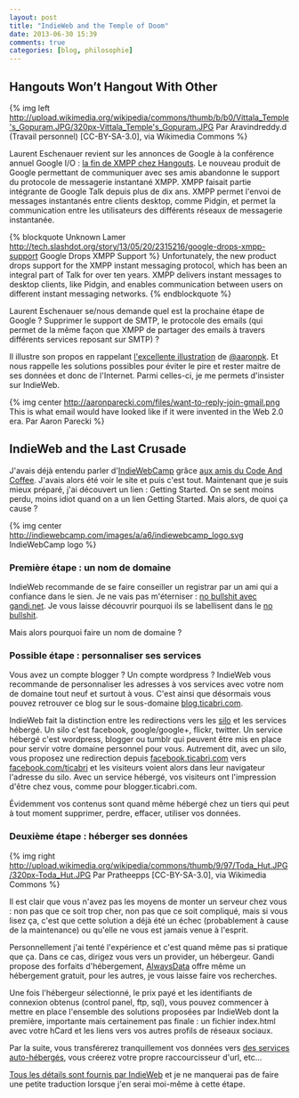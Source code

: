 ```yaml
---
layout: post
title: "IndieWeb and the Temple of Doom"
date: 2013-06-30 15:39
comments: true
categories: [blog, philosophie]
---
```


Hangouts Won’t Hangout With Other
---

{% img left http://upload.wikimedia.org/wikipedia/commons/thumb/b/b0/Vittala_Temple's_Gopuram.JPG/320px-Vittala_Temple's_Gopuram.JPG Par Aravindreddy.d (Travail personnel) [CC-BY-SA-3.0], via Wikimedia Commons %}

Laurent Eschenauer revient sur les annonces de Google à la conférence annuel Google I/O : [la fin de XMPP chez Hangouts](http://eschnou.com/entry/whats-next-google--dropping-smtp-support--62-24930.html). Le nouveau produit de Google permettant de communiquer avec ses amis abandonne le support du protocole de messagerie instantané XMPP. XMPP faisait partie intégrante de Google Talk depuis plus de dix ans. XMPP permet l'envoi de messages instantanés entre clients desktop, comme Pidgin, et permet la communication entre les utilisateurs des différents réseaux de messagerie instantanée.

{% blockquote Unknown Lamer http://tech.slashdot.org/story/13/05/20/2315216/google-drops-xmpp-support Google Drops XMPP Support %}
Unfortunately, the new product drops support for the XMPP instant messaging protocol, which has been an integral part of Talk for over ten years. XMPP delivers instant messages to desktop clients, like Pidgin, and enables communication between users on different instant messaging networks.
{% endblockquote %}

Laurent Eschenauer se/nous demande quel est la prochaine étape de Google ? Supprimer le support de SMTP, le protocole des emails (qui permet de la même façon que XMPP de partager des emails à travers différents services reposant sur SMTP) ?

Il illustre son propos en rappelant [l'excellente illustration](http://aaronparecki.com/notes/2013/03/31/2/this-is-what-email-would-have-looked-like) de [@aaronpk](https://twitter.com/aaronpk). Et nous rappelle les solutions possibles pour éviter le pire et rester maitre de ses données et donc de l'Internet. Parmi celles-ci, je me permets d'insister sur IndieWeb.

{% img center http://aaronparecki.com/files/want-to-reply-join-gmail.png This is what email would have looked like if it were invented in the Web 2.0 era. Par Aaron Parecki %}

IndieWeb and the Last Crusade
---

J'avais déjà entendu parler d'[IndieWebCamp](http://indiewebcamp.com/Main_Page) grâce [aux amis du Code And Coffee](https://twitter.com/AntoineCezar/status/347689992467922944). J'avais alors été voir le site et puis c'est tout. Maintenant que je suis mieux préparé, j'ai découvert un lien : Getting Started. On se sent moins perdu, moins idiot quand on a un lien Getting Started. Mais alors, de quoi ça cause ?

{% img center http://indiewebcamp.com/images/a/a6/indiewebcamp_logo.svg IndieWebCamp logo %}

### Première étape : un nom de domaine

IndieWeb recommande de se faire conseiller un registrar par un ami qui a confiance dans le sien. Je ne vais pas m'éterniser : [no bullshit avec gandi.net](https://www.gandi.net/). Je vous laisse découvrir pourquoi ils se labellisent dans le [no bullshit](https://www.gandi.net/no-bullshit).

Mais alors pourquoi faire un nom de domaine ?

### Possible étape : personnaliser ses services

Vous avez un compte blogger ? Un compte wordpress ? IndieWeb vous recommande de personnaliser les adresses à vos services avec votre nom de domaine tout neuf et surtout à vous. C'est ainsi que désormais vous pouvez retrouver ce blog sur le sous-domaine [blog.ticabri.com](http://blog.ticabri.com).

IndieWeb fait la distinction entre les redirections vers les [silo](http://indiewebcamp.com/silo) et les services hébergé. Un silo c'est facebook, google/google+, flickr, twitter. Un service hébergé c'est wordpress, blogger ou tumblr qui peuvent être mis en place pour servir votre domaine personnel pour vous. Autrement dit, avec un silo, vous proposez une redirection depuis [facebook.ticabri.com](http://facebook.ticabri.com) vers [facebook.com/ticabri](http://www.facebook.com/ticabri) et les visiteurs voient alors dans leur navigateur l'adresse du silo. Avec un service hébergé, vos visiteurs ont l'impression d'être chez vous, comme pour blogger.ticabri.com.

Évidemment vos contenus sont quand même hébergé chez un tiers qui peut à tout moment supprimer, perdre, effacer, utiliser vos données.

### Deuxième étape : héberger ses données

{% img right http://upload.wikimedia.org/wikipedia/commons/thumb/9/97/Toda_Hut.JPG/320px-Toda_Hut.JPG Par Pratheepps [CC-BY-SA-3.0], via Wikimedia Commons %}

Il est clair que vous n'avez pas les moyens de monter un serveur chez vous : non pas que ce soit trop cher, non pas que ce soit compliqué, mais si vous lisez ça, c'est que cette solution a déjà été un échec (probablement à cause de la maintenance) ou qu'elle ne vous est jamais venue à l'esprit.

Personnellement j'ai tenté l'expérience et c'est quand même pas si pratique que ça. Dans ce cas, dirigez vous vers un provider, un hébergeur. Gandi propose des forfaits d'hébergement, [AlwaysData](https://www.alwaysdata.com/) offre même un hébergement gratuit, pour les autres, je vous laisse faire vos recherches.

Une fois l'hébergeur sélectionné, le prix payé et les identifiants de connexion obtenus (control panel, ftp, sql), vous pouvez commencer à mettre en place l'ensemble des solutions proposées par IndieWeb dont la première, importante mais certainement pas finale : un fichier index.html avec votre hCard et les liens vers vos autres profils de réseaux sociaux.

Par la suite, vous transférerez tranquillement vos données vers [des services auto-hébergés](http://indiewebcamp.com/Projects), vous créerez votre propre raccourcisseur d'url, etc...

[Tous les détails sont fournis par IndieWeb](http://indiewebcamp.com/Getting_Started#Web_Hosting) et je ne manquerai pas de faire une petite traduction lorsque j'en serai moi-même à cette étape.
